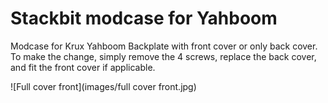 # Stackbit modcase for Yahboom
Modcase for Krux Yahboom
Backplate with front cover or only back cover.
To make the change, simply remove the 4 screws, replace the back cover, and fit the front cover if applicable.

![Full cover front](images/full cover front.jpg)

